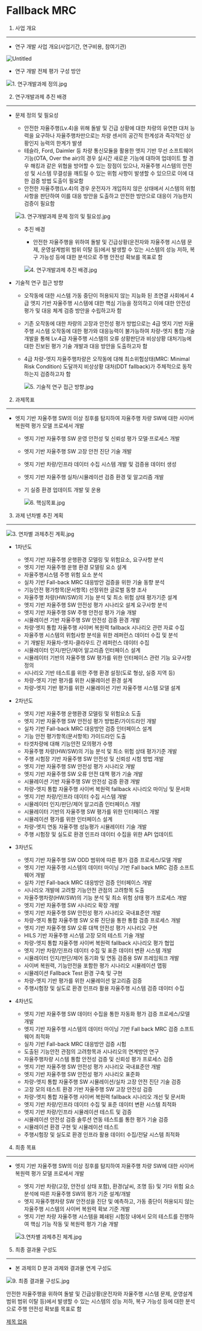 # Fallback MRC

1. 사업 개요

---

- 연구 개발 사업 개요(사업기간, 연구비용, 참여기관)

![Untitled](Fallback%20MRC%2078cceb4f8efc45898e19f51b91f0088d/Untitled.png)

- 연구 개발 전체 평가 구성 방안

![1. 연구개발과제 정의.jpg](Fallback%20MRC%2078cceb4f8efc45898e19f51b91f0088d/1._%EC%97%B0%EA%B5%AC%EA%B0%9C%EB%B0%9C%EA%B3%BC%EC%A0%9C_%EC%A0%95%EC%9D%98.jpg)

2. 연구개발과제 추진 배경

---

- 문제 정의 및 필요성
    - 안전한 자율주행(Lv.4)을 위해 돌발 및 긴급 상황에 대한 차량의 유연한 대처 능력을 요구하나 자율주행차만으로는 차량 센서의 공간적 한계성과 즉각적인 상황인지 능력의 한계가 발생
    - 테슬라, Ford, Daimler 등 차량 통신모듈을 활용한 엣지 기반 무선 소프트웨어 기능(OTA, Over the air)의 경우 실시간 새로운 기능에 대하여 업데이트 할 경우 해킹과 같은 위협을 방어할 수 있는 장점이 있으나, 자율주행 시스템의 안전성 및 시스템 무결성을 깨트릴 수 있는 위험 사항이 발생할 수 있으므로 이에 대한 검증 방법 도출이 필요함
    - 안전한 자율주행(Lv.4)의 경우 운전자가 개입하지 않은 상태에서 시스템의 위험 사항을 판단하여 이를 대응 방안을 도출하고 안전한 방안으로 대응이 가능한지 검증이 필요함
    
    ![3. 연구개발과제 문제 정의 및 필요성.jpg](Fallback%20MRC%2078cceb4f8efc45898e19f51b91f0088d/3._%EC%97%B0%EA%B5%AC%EA%B0%9C%EB%B0%9C%EA%B3%BC%EC%A0%9C_%EB%AC%B8%EC%A0%9C_%EC%A0%95%EC%9D%98_%EB%B0%8F_%ED%95%84%EC%9A%94%EC%84%B1.jpg)
    
    - 추진 배경
        - 안전한 자율주행을 위하여 돌발 및 긴급상황(운전자와 자율주행 시스템 문제, 운영설계범위 범위 이탈 등)에서 발생할 수 있는 시스템의 성능 저하, 복구 가능성 등에 대한 분석으로 주행 안전성 확보를 목표로 함
        
        ![4. 연구개발과제 추진 배경.jpg](Fallback%20MRC%2078cceb4f8efc45898e19f51b91f0088d/4._%EC%97%B0%EA%B5%AC%EA%B0%9C%EB%B0%9C%EA%B3%BC%EC%A0%9C_%EC%B6%94%EC%A7%84_%EB%B0%B0%EA%B2%BD.jpg)
        

- 기술적 연구 접근 방향
    - 오작동에 대한 시스템 가동 중단이 허용되지 않는 지능화 된 초연결 사회에서 4급 엣지 기반 자율주행 시스템에 대한 핵심 기능을 정의하고 이에 대한 안전성 평가 및 대응 체계 검증 방안을 수립하고자 함
    - 기존 오작동에 대한 차량의 고장과 안전성 평가 방법으로는 4급 엣지 기반 자율주행 시스템 오작동에 대한 평가와 대응능력이 불가능하여 차량-엣지 통합 기술 개발을 통해 Lv.4급 자율주행 시스템의 오류 상황판단과 비상상황 대처기능에 대한 진보된 평가 기술 개발과 대응 방안을 도출하고자 함
    - 4급 차량-엣지 자율주행차량은 오작동에 대해 최소위험상태(MRC: Minimal Risk Condition) 도달까지 비상상황 대처(DDT fallback)가 주체적으로 동작하는지 검증하고자 함
        
        ![5. 기술적 연구 접근 방향.jpg](Fallback%20MRC%2078cceb4f8efc45898e19f51b91f0088d/5._%EA%B8%B0%EC%88%A0%EC%A0%81_%EC%97%B0%EA%B5%AC_%EC%A0%91%EA%B7%BC_%EB%B0%A9%ED%96%A5.jpg)
        

2. 과제목표

---

- 엣지 기반 자율주행 SW의 이상 징후를 탐지하여 자율주행 차량 SW에 대한 사이버 복원력 평가 모델 프로세서 개발
    - 엣지 기반 자율주행 SW 운영 안전성 및 신뢰성 평가 모델·프로세스 개발
    - 엣지 기반 자율주행 SW 고장 안전 진단 기술 개발
    - 엣지 기반 차량/인프라 데이터 수집 시스템 개발 및 검증용 데이터 생성
    - 엣지 기반 자율주행 실차/시뮬레이션 검증 환경 및 알고리즘 개발
    - 기 실증 환경 업데이트 개발 및 운용
        
        ![6. 핵심목표.jpg](Fallback%20MRC%2078cceb4f8efc45898e19f51b91f0088d/6._%ED%95%B5%EC%8B%AC%EB%AA%A9%ED%91%9C.jpg)
        
    

3. 과제 년차별 추진 계획

---

![3. 연차별 과제추진 계획.jpg](Fallback%20MRC%2078cceb4f8efc45898e19f51b91f0088d/3._%EC%97%B0%EC%B0%A8%EB%B3%84_%EA%B3%BC%EC%A0%9C%EC%B6%94%EC%A7%84_%EA%B3%84%ED%9A%8D.jpg)

- 1차년도
    - 엣지 기반 자율주행 운행환경 모델링 및 위험요소, 요구사항 분석
    - 엣지 기반 자율주행 운행 환경 모델링 요소 설계
    - 자율주행시스템 주행 위험 요소 분석
    - 실차 기반 Fall-back MRC 대응방안 검증을 위한 기술 동향 분석
    - 기능안전 평가항목(문서항목) 선정위한 글로벌 동향 조사
    - 자율주행 차량(HW/SW)의 기능 분석 및 최소 위험 상태 평가기준 설계
    - 엣지 기반 자율주행 SW 안전성 평가 시나리오 설계 요구사항 분석
    - 엣지 기반 자율주행 SW 주행 안전성 평가 기술 개발
    - 시뮬레이션 기반 자율주행 SW 안전성 검증 환경 개발
    - 차량·엣지 통합 자율주행 사이버 복원력 fallback 시나리오 관련 자료 수집
    - 자율주행 시스템의 위험사항 분석을 위한 레퍼런스 데이터 수집 및 분석
    - 기 개발된 자율차-엣지-클라우드 간 레퍼런스 데이터 수집
    - 시뮬레이터 인지/판단/제어 알고리즘 인터페이스 설계
    - 시뮬레이터 기반의 자율주행 SW 평가를 위한 인터페이스 관련 기능 요구사항 정의
    - 시나리오 기반 테스트를 위한 주행 환경 설정(도로 형상, 실증 지역 등)
    - 차량-엣지 기반 평가를 위한 시뮬레이션 환경 설계
    - 차량-엣지 기반 평가를 위한 시뮬레이션 기반 자율주행 시스템 모델 설계
    
- 2차년도
    - 엣지 기반 자율주행 운행환경 모델링 및 위험요소 도출
    - 엣지 기반 자율주행 SW 안전성 평가 방법론/가이드라인 개발
    - 실차 기반 Fall-back MRC 대응방안 검증 인터페이스 설계
    - 기능 안전 평가항목(문서항목) 가이드라인 도출
    - 타겟차량에 대해 기능안전 모의평가 수행
    - 자율주행 차량(HW/SW)의 기능 분석 및 최소 위험 상태 평가기준 개발
    - 주행 시험장 기반 자율주행 SW 안전성 및 신뢰성 시험 방법 개발
    - 엣지 기반 자율주행 SW 안전성 평가 시나리오 개발
    - 엣지 기반 자율주행 SW 오류 안전 대책 평가 기술 개발
    - 시뮬레이션 기반 자율주행 SW 안전성 검증 환경 개발
    - 차량-엣지 통합 자율주행 사이버 복원력 fallback 시나리오 마이닝 및 문서화
    - 엣지 기반 차량/인프라 데이터 수집 시스템 개발
    - 시뮬레이터 인지/판단/제어 알고리즘 인터페이스 개발
    - 시뮬레이터 기반의 자율주행 SW 평가를 위한 인터페이스 개발
    - 시뮬레이션 평가를 위한 인터페이스 설계
    - 차량-엣지 연동 자율주행 성능평가 시뮬레이터 기술 개발
    - 주행 시험장 및 실도로 환경 인프라 데이터 수집을 위한 API 업데이트
    
- 3차년도
    - 엣지 기반 자율주행 SW ODD 범위에 따른 평가 검증 프로세스/모델 개발
    - 엣지 기반 자율주행 시스템의 데이터 마이닝 기반 Fall back MRC 검증 소프트웨어 개발
    - 실차 기반 Fall-back MRC 대응방안 검증 인터페이스 개발
    - 시나리오 개발에 고려할 기능안전 관점의 고려항목 도출
    - 자율주행차량(HW/SW)의 기능 분석 및 최소 위험 상태 평가 프로세스 개발
    - 엣지 기반 자율주행 SW 시나리오 확장 개발
    - 엣지 기반 자율주행 SW 안전성 평가 시나리오 국내표준안 개발
    - 차량-엣지 통합 자율주행 SW 오류 진단을 통한 통합 검증 프로세스 개발
    - 엣지 기반 자율주행 SW 오류 대책 안전성 평가 시나리오 구현
    - HILS 기반 자율주행 시스템 고장 모의 테스트 기술 개발
    - 차량-엣지 통합 자율주행 사이버 복원력 fallback 시나리오 평가 협업
    - 엣지 기반 차량/인프라 데이터 수집 및 표준 데이터 변환 시스템 개발
    - 시뮬레이터 인지/판단/제어 동기화 및 연동 검증용 SW 프레임워크 개발
    - 사이버 복원력, 기능안전을 포함한 평가 시나리오 시뮬레이션 맵핑
    - 시뮬레이션 Fallback Test 환경 구축 및 구현
    - 차량-엣지 기반 평가를 위한 시뮬레이션 알고리즘 검증
    - 주행시험장 및 실도로 환경 인프라 활용 자율주행 시스템 검증 데이터 수집
    
- 4차년도
    - 엣지 기반 자율주행 SW 데이터 수집을 통한 자동화 평가 검증 프로세스/모델 개발
    - 엣지 기반 자율주행 시스템의 데이터 마이닝 기반 Fall back MRC 검증 소프트웨어 최적화
    - 실차 기반 Fall-back MRC 대응방안 검증 시험
    - 도출된 기능안전 관점의 고려항목과 시나리오의 연계방안 연구
    - 자율주행차량 시스템 통합 안전성 검증 및 신뢰성 평가 프로세스 검증
    - 엣지 기반 자율주행 SW 안전성 평가 시나리오 국내표준안 개발
    - 엣지 기반 자율주행 SW 안전성 평가 시나리오 표준화
    - 차량-엣지 통합 자율주행 SW 시뮬레이션/실차 고장 안전 진단 기술 검증
    - 고장 모의 테스트 환경 기반 자율주행 SW 고장 안전성 검증
    - 차량-엣지 통합 자율주행 사이버 복원력 fallback 시나리오 개선 및 문서화
    - 엣지 기반 차량/인프라 데이터 수집 및 표준 데이터 변환 시스템 최적화
    - 엣지 기반 차량/인프라 시뮬레이션 테스트 및 검증
    - 시뮬레이션 안전성 검증 솔루션 연동 테스트를 통한 평가 기술 검증
    - 시뮬레이션 환경 구현 및 시뮬레이션 테스트
    - 주행시험장 및 실도로 환경 인프라 활용 데이터 수집/전달 시스템 최적화

4. 최종 목표

---

- 엣지 기반 자율주행 SW의 이상 징후를 탐지하여 자율주행 차량 SW에 대한 사이버 복원력 평가 모델 프로세서 개발
    - 엣지 기반 차량(고장, 안전성 상태 포함), 환경(날씨, 조명 등) 및 기타 위험 요소 분석에 따른 자율주행 SW의 평가 기준 설계/개발
    - 엣지 자율주행차량 SW 안전성을 진단 및 예측하고, 가동 중단이 허용되지 않는 자율주행 시스템의 사이버 복원력 확보 기준 개발
    - 엣지 기반 차량 자율주행 시스템을 폐쇄된 시험장 내에서 모의 테스트를 진행하여 핵심 기능 작동 및 복원력 평가 기술 개발
    
    ![3.연차별 과제추진 체계.jpg](Fallback%20MRC%2078cceb4f8efc45898e19f51b91f0088d/3.%EC%97%B0%EC%B0%A8%EB%B3%84_%EA%B3%BC%EC%A0%9C%EC%B6%94%EC%A7%84_%EC%B2%B4%EA%B3%84.jpg)
    

5. 최종 결과물 구성도

---

- 본 과제의 D 분과 과제와 결과물 연계 구성도

![9. 최종 결과물 구성도.jpg](Fallback%20MRC%2078cceb4f8efc45898e19f51b91f0088d/9._%EC%B5%9C%EC%A2%85_%EA%B2%B0%EA%B3%BC%EB%AC%BC_%EA%B5%AC%EC%84%B1%EB%8F%84.jpg)

안전한 자율주행을 위하여 돌발 및 긴급상황(운전자와 자율주행 시스템 문제, 운영설계범위 범위 이탈 등)에서 발생할 수 있는 시스템의 성능 저하, 복구 가능성 등에 대한 분석으로 주행 안전성 확보를 목표로 함

[제목 없음](https://www.notion.so/d1a1ca1f407a44459f04c75fe57308c6)